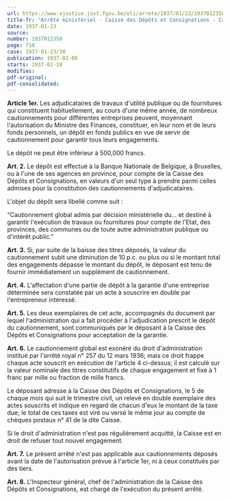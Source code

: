 ```yaml
---
url: https://www.ejustice.just.fgov.be/eli/arrete/1937/01/23/1937012350/justel
title-fr: "Arrêté ministériel - Caisse des Dépôts et Consignations - Cautionnement global."
date: 1937-01-23
source:
number: 1937012350
page: 710
case: 1937-01-23/30
publication: 1937-02-08
starts: 1937-02-18
modifies:
pdf-original:
pdf-consolidated:
---
```


**Article 1er.** Les adjudicataires de travaux d'utilité publique ou de fournitures qui constituent habituellement, au cours d'une même année, de nombreux cautionnements pour différentes entreprises peuvent, moyennant l'autorisation du Ministre des Finances, constituer, en leur nom et de leurs fonds personnels, un dépôt en fonds publics en vue de servir de cautionnement pour garantir tous leurs engagements.

Le dépôt ne peut être inférieur à 500,000 francs.

**Art. 2.** Le dépôt est effectué à la Banque Nationale de Belgique, à Bruxelles, ou à l'une de ses agences en province, pour compte de la Caisse des Dépôts et Consignations, en valeurs d'un seul type à prendre parmi celles admises pour la constitution des cautionnements d'adjudicataires.

L'objet du dépôt sera libellé comme suit :

"Cautionnement global admis par décision ministérielle du... et destiné à garantir l'exécution de travaux ou fournitures pour compte de l'Etat, des provinces, des communes ou de toute autre administration publique ou d'intérêt public."

**Art. 3.** Si, par suite de la baisse des titres déposés, la valeur du cautionnement subit une diminution de 10 p.c. ou plus ou si le montant total des engagements dépasse le montant du dépôt, le déposant est tenu de fournir immédiatement un supplément de cautionnement.

**Art. 4.** L'affectation d'une partie de dépôt à la garantie d'une entreprise déterminée sera constatée par un acte à souscrire en double par l'entrepreneur intéressé.

**Art. 5.** Les deux exemplaires de cet acte, accompagnés du document par lequel l'administration qui a fait procéder à l'adjudication prescrit le dépôt du cautionnement, sont communiqués par le déposant à la Caisse des Dépôts et Consignations pour acceptation de la garantie.

**Art. 6.** Le cautionnement global est exonéré du droit d'administration institué par l'arrêté royal n° 257 du 12 mars 1936; mais ce droit frappe chaque acte souscrit en exécution de l'article 4 ci-dessus; il est calculé sur la valeur nominale des titres constitutifs de chaque engagement et fixé à 1 franc par mille ou fraction de mille francs.

Le déposant adresse à la Caisse des Dépôts et Consignations, le 5 de chaque mois qui suit le trimestre civil, un relevé en double exemplaire des actes souscrits et indique en regard de chacun d'eux le montant de la taxe due; le total de ces taxes est viré ou versé le même jour au compte de chèques postaux n° 41 de la dite Caisse.

Si le droit d'administration n'est pas régulièrement acquitté, la Caisse est en droit de refuser tout nouvel engagement.

**Art. 7.** Le présent arrêté n'est pas applicable aux cautionnements déposés avant la date de l'autorisation prévue à l'article 1er, ni à ceux constitués par des tiers.

**Art. 8.** L'Inspecteur général, chef de l'administration de la Caisse des Dépôts et Consignations, est chargé de l'exécution du présent arrêté.
